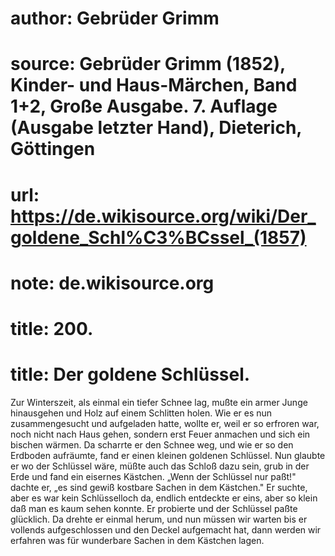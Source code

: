 # author: Gebrüder Grimm
# source: Gebrüder Grimm (1852), Kinder- und Haus-Märchen, Band 1+2, Große Ausgabe. 7. Auflage (Ausgabe letzter Hand), Dieterich, Göttingen
# url: https://de.wikisource.org/wiki/Der_goldene_Schl%C3%BCssel_(1857)
# note: de.wikisource.org
# title: 200.

# title: Der goldene Schlüssel.

Zur Winterszeit, als einmal ein tiefer Schnee lag, mußte ein armer Junge hinausgehen und Holz auf einem Schlitten holen. Wie er es nun zusammengesucht und aufgeladen hatte, wollte er, weil er so erfroren war, noch nicht nach Haus gehen, sondern erst Feuer anmachen und sich ein bischen wärmen. Da scharrte er den Schnee weg, und wie er so den Erdboden aufräumte, fand er einen kleinen goldenen Schlüssel. Nun glaubte er wo der Schlüssel wäre, müßte auch das Schloß dazu sein, grub in der Erde und fand ein eisernes Kästchen. „Wenn der Schlüssel nur paßt!" dachte er, „es sind gewiß kostbare Sachen in dem Kästchen." Er suchte, aber es war kein Schlüsselloch da, endlich entdeckte er eins, aber so klein daß man es kaum sehen konnte. Er probierte und der Schlüssel paßte glücklich. Da drehte er einmal herum, und nun müssen wir warten bis er vollends aufgeschlossen und den Deckel aufgemacht hat, dann werden wir erfahren was für wunderbare Sachen in dem Kästchen lagen. 

